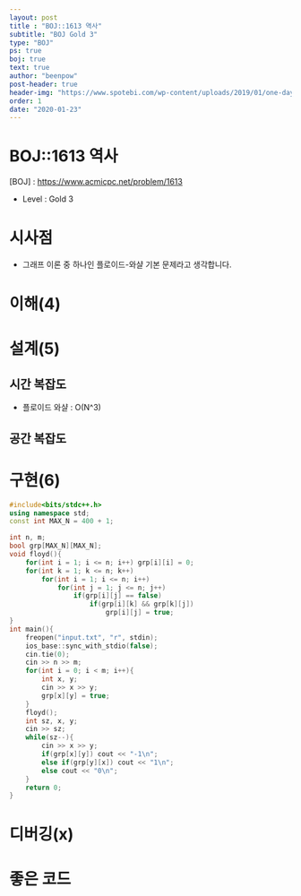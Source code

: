 ```yaml
---
layout: post
title : "BOJ::1613 역사"
subtitle: "BOJ Gold 3"
type: "BOJ"
ps: true
boj: true
text: true
author: "beenpow"
post-header: true
header-img: "https://www.spotebi.com/wp-content/uploads/2019/01/one-day-day-one-workout-motivation-spotebi.jpg"
order: 1
date: "2020-01-23"
---
```


# BOJ::1613 역사
[BOJ] : <https://www.acmicpc.net/problem/1613>
- Level : Gold 3

# 시사점

- 그래프 이론 중 하나인 플로이드-와샬 기본 문제라고 생각합니다.

# 이해(4)

# 설계(5)

## 시간 복잡도

- 플로이드 와샬 : O(N^3)

## 공간 복잡도

# 구현(6)

```cpp
#include<bits/stdc++.h>
using namespace std;
const int MAX_N = 400 + 1;

int n, m;
bool grp[MAX_N][MAX_N];
void floyd(){
    for(int i = 1; i <= n; i++) grp[i][i] = 0;
    for(int k = 1; k <= n; k++)
        for(int i = 1; i <= n; i++)
            for(int j = 1; j <= n; j++)
                if(grp[i][j] == false)
                    if(grp[i][k] && grp[k][j])
                        grp[i][j] = true;
}
int main(){
    freopen("input.txt", "r", stdin);
    ios_base::sync_with_stdio(false);
    cin.tie(0);
    cin >> n >> m;
    for(int i = 0; i < m; i++){
        int x, y;
        cin >> x >> y;
        grp[x][y] = true;
    }
    floyd();
    int sz, x, y;
    cin >> sz;
    while(sz--){
        cin >> x >> y;
        if(grp[x][y]) cout << "-1\n";
        else if(grp[y][x]) cout << "1\n";
        else cout << "0\n";
    }
    return 0;
}
```
# 디버깅(x)

# 좋은 코드


